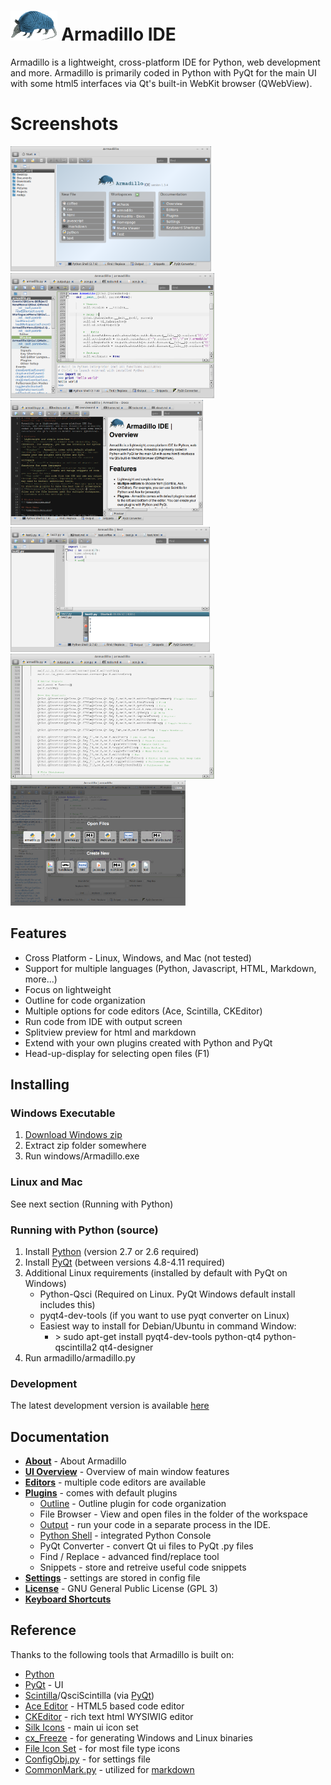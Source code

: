 # <img src="armadillo/img/armadillo.png" height="48px;"> Armadillo IDE
Armadillo is a lightweight, cross-platform IDE for Python, web development and more. Armadillo is primarily coded in Python with PyQt for the main UI with some html5 interfaces via Qt's built-in WebKit browser (QWebView).

# Screenshots
<a href="extra/screenshot_home.png" target="_blank" title="Home/Startup Screen"><img src="extra/screenshot_home.png" height=200></a>
<a href="extra/screenshot.png" target="_blank" title="Editor with Outline"><img src="extra/screenshot.png" height=200></a>
<a href="extra/screenshotpreview.png" target="_blank" title="Markdown with preview"><img src="extra/screenshot_preview.png" height=200></a>
<a href="extra/screenshot_output.png" target="_blank" title="Running a file"><img src="extra/screenshot_output.png" height=200></a>
<a href="extra/screenshot_full_editor_mode.png" target="_blank" title="Full Editor Mode"><img src="extra/screenshot_full_editor_mode.png" height=200></a>
<a href="extra/screenshot_hud.png" target="_blank" title="Heads-up-display (HUD) F1"><img src="extra/screenshot_hud.png" height=200></a>

## Features
- Cross Platform - Linux, Windows, and Mac (not tested)
- Support for multiple languages (Python, Javascript, HTML, Markdown, more...)
- Focus on lightweight
- Outline for code organization
- Multiple options for code editors (Ace, Scintilla, CKEditor)
- Run code from IDE with output screen
- Splitview preview for html and markdown
- Extend with your own plugins created with Python and PyQt
- Head-up-display for selecting open files (F1)

## Installing
### Windows Executable
1. [Download Windows zip](https://github.com/convolutedlogic/armadillo/archive/windows.zip)
2. Extract zip folder somewhere
3. Run windows/Armadillo.exe

### Linux and Mac 
See next section (Running with Python)

### Running with Python (source)
1. Install [Python](https://www.python.org/downloads/release/python-279/) (version 2.7 or 2.6 required)
2. Install [PyQt](http://www.riverbankcomputing.com/software/pyqt/download) (between versions 4.8-4.11 required)
2. Additional Linux requirements (installed by default with PyQt on Windows)
    - Python-Qsci (Required on Linux.  PyQt Windows default install includes this)
    - pyqt4-dev-tools (if you want to use pyqt converter on Linux)
    - Easiest way to install for Debian/Ubuntu in command Window:
        - \> sudo apt-get install pyqt4-dev-tools python-qt4 python-qscintilla2 qt4-designer
3. Run armadillo/armadillo.py

### Development
The latest development version is available [here](https://github.com/convolutedlogic/armadillo/tree/dev)

## Documentation
- **[About](armadillo/doc/about.md)** - About Armadillo
- **[UI Overview](armadillo/doc/overview.md)** - Overview of main window features
- **[Editors](armadillo/doc/editors.md)** - multiple code editors are available
- **[Plugins](armadillo/doc/plugins.md)** - comes with default plugins
    - [Outline](armadillo/doc/plugins_outline.md) - Outline plugin for code organization
    - File Browser - View and open files in the folder of the workspace
    - [Output](armadillo/doc/plugins_output.md) - run your code in a separate process in the IDE.
    - [Python Shell](armadillo/doc/plugins_pyconsole.md) - integrated Python Console
    - PyQt Converter - convert Qt ui files to PyQt .py files
    - Find / Replace - advanced find/replace tool
    - Snippets - store and retreive useful code snippets
- **[Settings](armadillo/doc/settings.md)** - settings are stored in config file
- **[License](LICENSE)** - GNU General Public License (GPL 3)
- **[Keyboard Shortcuts](armadillo/doc/keyboard_shortcuts.md)**

## Reference
Thanks to the following tools that Armadillo is built on:

- [Python](http://python.org) 
- [PyQt](http://www.riverbankcomputing.com/software/pyqt) - UI
- [Scintilla](http://www.scintilla.org/)/QsciScintilla (via [PyQt](http://www.riverbankcomputing.com/software/pyqt))
- [Ace Editor](http://ace.c9.io/) - HTML5 based code editor
- [CKEditor](http://ckeditor.com/) - rich text html WYSIWIG editor
- [Silk Icons](http://www.famfamfam.com/lab/icons/silk/) - main ui icon set
- [cx_Freeze](http://cx-freeze.sourceforge.net/) - for generating Windows and Linux binaries
- [File Icon Set](https://github.com/teambox/Free-file-icons) - for most file type icons
- [ConfigObj.py](http://www.voidspace.org.uk/python/configobj.html) - for settings file
- [CommonMark.py](https://github.com/rolandshoemaker/CommonMark-py) - utilized for [markdown](http://commonmark.org/)